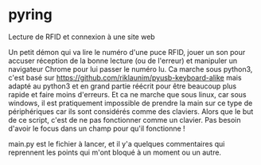# pyring
Lecture de RFID et connexion à une site web

Un petit démon qui va lire le numéro d'une puce RFID, jouer un son pour accuser réception de la bonne lecture (ou de l'erreur) et manipuler un navigateur Chrome pour lui passer le numéro lu.
Ca marche sous python3, c'est basé sur https://github.com/riklaunim/pyusb-keyboard-alike mais adapté au python3 et en grand partie réécrit pour être beaucoup plus rapide et faire moins d'erreurs. Et ca ne marche que sous linux, car sous windows, il est pratiquement impossible de prendre la main sur ce type de périphériques car ils sont considérés comme des claviers. Alors que le but de ce script, c'est de ne pas fonctionner comme un clavier. Pas besoin d'avoir le focus dans un champ pour qu'il fonctionne !

main.py est le fichier à lancer, et il y'a quelques commentaires qui reprennent les points qui m'ont bloqué à un moment ou un autre.
